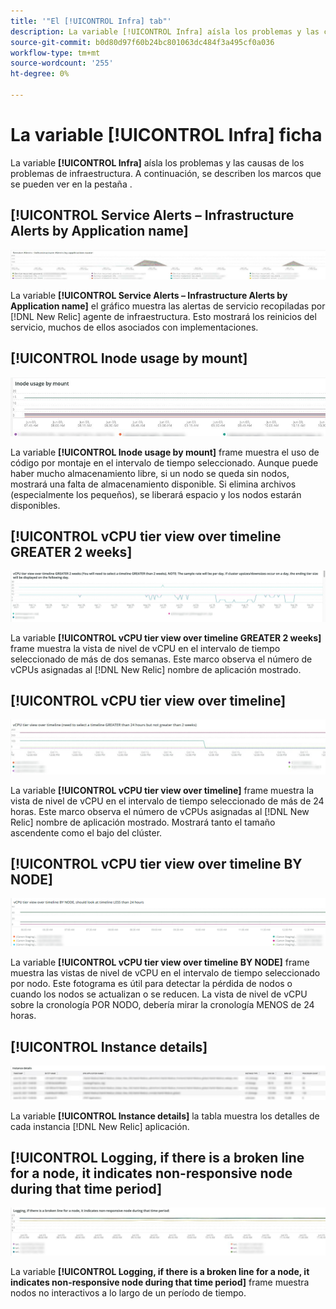 ```yaml
---
title: '"El [!UICONTROL Infra] tab"'
description: La variable [!UICONTROL Infra] aísla los problemas y las causas de los problemas de infraestructura.
source-git-commit: b0d80d97f60b24bc801063dc484f3a495cf0a036
workflow-type: tm+mt
source-wordcount: '255'
ht-degree: 0%

---
```



# La variable [!UICONTROL Infra] ficha

La variable **[!UICONTROL Infra]** aísla los problemas y las causas de los problemas de infraestructura. A continuación, se describen los marcos que se pueden ver en la pestaña .

## [!UICONTROL Service Alerts – Infrastructure Alerts by Application name]

![Alertas de servicio](../../assets/tools/observation-for-adobe-commerce/service-alerts.jpg)

La variable **[!UICONTROL Service Alerts – Infrastructure Alerts by Application name]** el gráfico muestra las alertas de servicio recopiladas por [!DNL New Relic] agente de infraestructura. Esto mostrará los reinicios del servicio, muchos de ellos asociados con implementaciones.

## [!UICONTROL Inode usage by mount]

![Uso de nodos por montaje](../../assets/tools/observation-for-adobe-commerce/inode-usage-mount.jpg)

La variable **[!UICONTROL Inode usage by mount]** frame muestra el uso de código por montaje en el intervalo de tiempo seleccionado. Aunque puede haber mucho almacenamiento libre, si un nodo se queda sin nodos, mostrará una falta de almacenamiento disponible. Si elimina archivos (especialmente los pequeños), se liberará espacio y los nodos estarán disponibles.

## [!UICONTROL vCPU tier view over timeline GREATER 2 weeks]

![Vista de nivel de vCPU en la cronología BUENAS 2 semanas](../../assets/tools/observation-for-adobe-commerce/vCPU-tier.jpg)

La variable **[!UICONTROL vCPU tier view over timeline GREATER 2 weeks]** frame muestra la vista de nivel de vCPU en el intervalo de tiempo seleccionado de más de dos semanas. Este marco observa el número de vCPUs asignadas al [!DNL New Relic] nombre de aplicación mostrado.

## [!UICONTROL vCPU tier view over timeline]

![Vista de nivel de vCPU en la cronología](../../assets/tools/observation-for-adobe-commerce/vcpu-tier-24.jpg)

La variable **[!UICONTROL vCPU tier view over timeline]** frame muestra la vista de nivel de vCPU en el intervalo de tiempo seleccionado de más de 24 horas. Este marco observa el número de vCPUs asignadas al [!DNL New Relic] nombre de aplicación mostrado. Mostrará tanto el tamaño ascendente como el bajo del clúster.

## [!UICONTROL vCPU tier view over timeline BY NODE]

![Vista de nivel de vCPU en la cronología por NODE](../../assets/tools/observation-for-adobe-commerce/infra_by_node.png)

La variable **[!UICONTROL vCPU tier view over timeline BY NODE]** frame muestra las vistas de nivel de vCPU en el intervalo de tiempo seleccionado por nodo. Este fotograma es útil para detectar la pérdida de nodos o cuando los nodos se actualizan o se reducen. La vista de nivel de vCPU sobre la cronología POR NODO, debería mirar la cronología MENOS de 24 horas.

## [!UICONTROL Instance details]

![Detalles de instancias](../../assets/tools/observation-for-adobe-commerce/instance-details.jpg)

La variable **[!UICONTROL Instance details]** la tabla muestra los detalles de cada instancia [!DNL New Relic] aplicación.

## [!UICONTROL Logging, if there is a broken line for a node, it indicates non-responsive node during that time period]

![nodo no interactivo](../../assets/tools/observation-for-adobe-commerce/non-responsive-node.jpg)

La variable **[!UICONTROL Logging, if there is a broken line for a node, it indicates non-responsive node during that time period]** frame muestra nodos no interactivos a lo largo de un período de tiempo.
